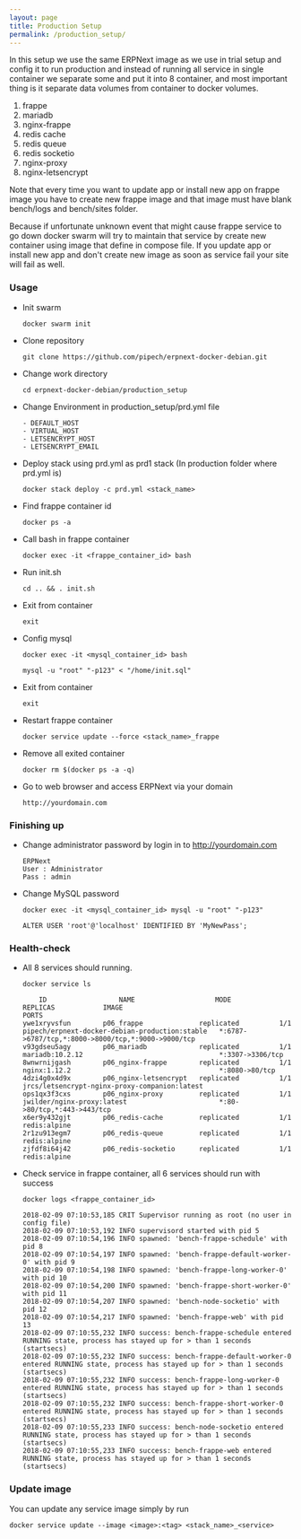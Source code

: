 ```yaml
---
layout: page
title: Production Setup
permalink: /production_setup/
---
```


In this setup we use the same ERPNext image as we use in trial setup
and config it to run production
and instead of running all service in single container we separate some and put it into 8 container,
and most important thing is it separate data volumes from container to docker volumes.

1. frappe
2. mariadb
3. nginx-frappe
4. redis cache
5. redis queue
6. redis socketio
7. nginx-proxy
8. nginx-letsencrypt

Note that every time you want to update app or install new app on frappe image
you have to create new frappe image and that image must have blank bench/logs and bench/sites folder.

Because if unfortunate unknown event that might cause frappe service to go down
docker swarm will try to maintain that service by create new container using image that define in compose file.
If you update app or install new app and don't create new image as soon as service fail
your site will fail as well.

### Usage

* Init swarm

    `docker swarm init`

* Clone repository

    `git clone https://github.com/pipech/erpnext-docker-debian.git`

* Change work directory

    `cd erpnext-docker-debian/production_setup`

* Change Environment in production_setup/prd.yml file

    ```
    - DEFAULT_HOST
    - VIRTUAL_HOST
    - LETSENCRYPT_HOST
    - LETSENCRYPT_EMAIL
    ```

* Deploy stack using prd.yml as prd1 stack (In production folder where prd.yml is)

    `docker stack deploy -c prd.yml <stack_name>`

* Find frappe container id

    `docker ps -a`

* Call bash in frappe container

    `docker exec -it <frappe_container_id> bash`

* Run init.sh

    `cd .. && . init.sh`

* Exit from container

    `exit`

* Config mysql

    `docker exec -it <mysql_container_id> bash`

    `mysql -u "root" "-p123" < "/home/init.sql"`

* Exit from container

    `exit`

* Restart frappe container

    `docker service update --force <stack_name>_frappe`

* Remove all exited container

    `docker rm $(docker ps -a -q)`

* Go to web browser and access ERPNext via your domain

    `http://yourdomain.com`

### Finishing up

* Change administrator password by login in to http://yourdomain.com

    ```
    ERPNext
    User : Administrator
    Pass : admin
    ```

* Change MySQL password

    `docker exec -it <mysql_container_id> mysql -u "root" "-p123"`
    
    `ALTER USER 'root'@'localhost' IDENTIFIED BY 'MyNewPass';`

### Health-check

* All 8 services should running.

    `docker service ls`
    ```
        ID                  NAME                    MODE                REPLICAS            IMAGE                                            PORTS
    ywe1xryvsfun        p06_frappe              replicated          1/1                 pipech/erpnext-docker-debian-production:stable   *:6787->6787/tcp,*:8000->8000/tcp,*:9000->9000/tcp
    v93gdseu5agy        p06_mariadb             replicated          1/1                 mariadb:10.2.12                                  *:3307->3306/tcp
    8wnwrnijgash        p06_nginx-frappe        replicated          1/1                 nginx:1.12.2                                     *:8080->80/tcp
    4dzi4g0x4d9x        p06_nginx-letsencrypt   replicated          1/1                 jrcs/letsencrypt-nginx-proxy-companion:latest
    ops1qx3f3cxs        p06_nginx-proxy         replicated          1/1                 jwilder/nginx-proxy:latest                       *:80->80/tcp,*:443->443/tcp
    x6er9y432gjt        p06_redis-cache         replicated          1/1                 redis:alpine
    2r1zu913egm7        p06_redis-queue         replicated          1/1                 redis:alpine
    zjfdf8i64j42        p06_redis-socketio      replicated          1/1                 redis:alpine
    ```

* Check service in frappe container, all 6 services should run with success

    `docker logs <frappe_container_id>`

    ```
    2018-02-09 07:10:53,185 CRIT Supervisor running as root (no user in config file)
    2018-02-09 07:10:53,192 INFO supervisord started with pid 5
    2018-02-09 07:10:54,196 INFO spawned: 'bench-frappe-schedule' with pid 8
    2018-02-09 07:10:54,197 INFO spawned: 'bench-frappe-default-worker-0' with pid 9
    2018-02-09 07:10:54,198 INFO spawned: 'bench-frappe-long-worker-0' with pid 10
    2018-02-09 07:10:54,200 INFO spawned: 'bench-frappe-short-worker-0' with pid 11
    2018-02-09 07:10:54,207 INFO spawned: 'bench-node-socketio' with pid 12
    2018-02-09 07:10:54,217 INFO spawned: 'bench-frappe-web' with pid 13
    2018-02-09 07:10:55,232 INFO success: bench-frappe-schedule entered RUNNING state, process has stayed up for > than 1 seconds (startsecs)
    2018-02-09 07:10:55,232 INFO success: bench-frappe-default-worker-0 entered RUNNING state, process has stayed up for > than 1 seconds (startsecs)
    2018-02-09 07:10:55,232 INFO success: bench-frappe-long-worker-0 entered RUNNING state, process has stayed up for > than 1 seconds (startsecs)
    2018-02-09 07:10:55,232 INFO success: bench-frappe-short-worker-0 entered RUNNING state, process has stayed up for > than 1 seconds (startsecs)
    2018-02-09 07:10:55,233 INFO success: bench-node-socketio entered RUNNING state, process has stayed up for > than 1 seconds (startsecs)
    2018-02-09 07:10:55,233 INFO success: bench-frappe-web entered RUNNING state, process has stayed up for > than 1 seconds (startsecs)
    ```

### Update image

You can update any service image simply by run

    docker service update --image <image>:<tag> <stack_name>_<service>

